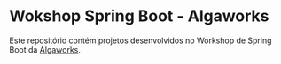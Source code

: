 # Wokshop Spring Boot - Algaworks

Este repositório contém projetos desenvolvidos no Workshop de Spring Boot da [Algaworks](http://www.algaworks.com).
